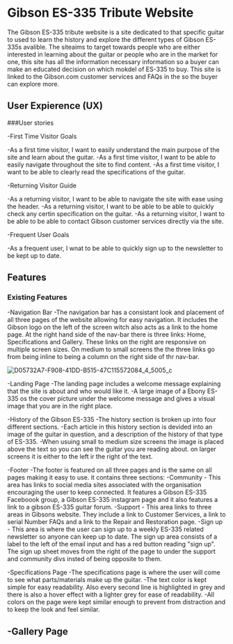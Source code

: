 # Gibson ES-335 Tribute Website

The Gibson ES-335 tribute website is a site dedicated to that specific guitar to used to learn the history and explore the different types of Gibson ES-335s avalible. 
The siteaims to target towards people who are either interested in learning about the guitar or people who are in the market for one, this site has all the information necessary information so a buyer can make an educated decision on which mokdel of ES-335 to buy.
This site is linked to the Gibson.com customer services and FAQs in the so the buyer can explore more.

## User Expierence (UX)

###User stories

 -First Time Visitor Goals
 
  -As a first time visitor, I want to easily understand the main purpose of the site and learn about the guitar.
  -As a first time visitor, I want to be able to easily navigate  throughout the site to find content.
  -As a first time visitor, I want to be able to clearly read the specifications of the guitar.
  
 -Returning Visitor Guide
 
  -As a returning visitor, I want to be able to navigate the site with ease using the header.
  -As a returning visitor, I want to be able to be able to quickly check any certin specification on the guitar.
  -As a returning visitor, I want to be able to be able to contact Gibson customer services directly via the site.
  
 -Frequent User Goals
  
  -As a frequent user, I wnat to be able to quickly sign up to the newsletter to be kept up to date.


## Features

### Existing Features

 -Navigation Bar
  -The navigation bar has a consistant look and placement of all three pages of the website allowing for easy navigation. It includes the Gibson logo on the left of the screen witch also acts as a link to the home page. At the right hand side of the nav-bar there is three links: Home, Specifications and Gallery. These links on the right are responsive on multiple screen sizes. On medium to small screens the the three links go from being inline to being a column on the right side of thr nav-bar.
  
  ![D05732A7-F908-41DD-B515-47C115572084_4_5005_c](https://user-images.githubusercontent.com/93382818/160299596-a2db2342-672a-4d55-82a9-4a08aa236a4f.jpeg)
  
 -Landing Page
  -The landing page includes a welcome message explaining that the site is about and who would like it. 
  -A large image of a Ebony ES-335 os the cover picture under the welcome message and gives a visual image that you are in the right place.
  
  -History of the Gibson ES-335
  -The history section is broken up into four different sections.
  -Each article in this history section is devided into an image of the guitar in question, and a description of the history of that type of ES-335.
  -When usuing small to medium size screens the image is placed above the text so you can see the guitar you are reading about. on larger screens it is either to the left ir the right of the text.

 -Footer 
  -The footer is featured on all three pages and is the same on all pages making it easy to use. it contains three sections:
   -Community - This area has links to social media sites associated with the organisation encouraging the user to keep connected. It features a Gibson ES-335 Faceboook group, a Gibson ES-335 instagram page and it also features a link to a gibson ES-335 guitar forum.
   -Support - This area links to three areas in Gibsons website. They include a link to Customer Services, a link to serial Number FAQs and a link to the Repair and Restoration page.
   -Sign up - This area is where the user can sign up to a weekly ES-335 related newsletter so anyone can keep up to date. The sign up area consists of a label to the left of the email input and has a red button reading "sign up". The sign up sheet moves from the right of the page to under the support and community divs insted of being opposite to them. 

 -Specifications Page
  -The specifications page is where the user will come to see what parts/materials make up the guitar. 
  -The text color is kept simple for easy readability. Also every second line is highlighted in grey and there is also a hover effect with a lighter grey for ease of readability.
  -All colors on the page were kept similar enough to prevent from distraction and to keep the look and feel similar.

 -Gallery Page
  -
  
  
